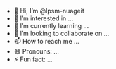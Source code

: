 - 👋 Hi, I’m @lpsm-nuageit
- 👀 I’m interested in ...
- 🌱 I’m currently learning ...
- 💞️ I’m looking to collaborate on ...
- 📫 How to reach me ...
- 😄 Pronouns: ...
- ⚡ Fun fact: ...

<!---
lpsm-nuageit/lpsm-nuageit is a ✨ special ✨ repository because its `README.md` (this file) appears on your GitHub profile.
You can click the Preview link to take a look at your changes.
--->
